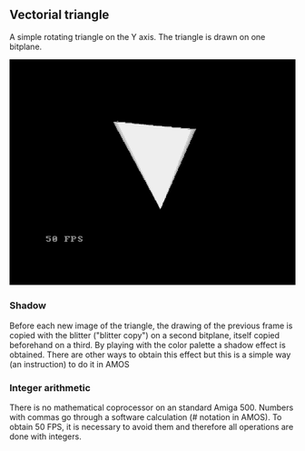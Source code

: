 ## Vectorial triangle

A simple rotating triangle on the Y axis.
The triangle is drawn on one bitplane.

![Rotating triangle](readImg/triangle.png)

### Shadow 

Before each new image of the triangle, the drawing of the previous frame is copied with the blitter ("blitter copy") on a second bitplane, itself copied beforehand on a third. By playing with the color palette a shadow effect is obtained. There are other ways to obtain this effect but this is a simple way (an instruction) to do it in AMOS

### Integer arithmetic

There is no mathematical coprocessor on an standard Amiga 500. Numbers with commas go through a software calculation (# notation in AMOS). To obtain 50 FPS, it is necessary to avoid them and therefore all operations are done with integers.

